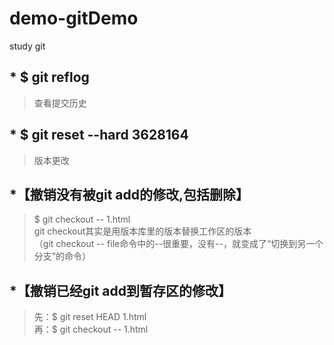 # demo-gitDemo
study git

## * $ git reflog
 >查看提交历史

## * $ git reset --hard 3628164
 >版本更改

## *【撤销没有被git add的修改,包括删除】
 > $ git checkout -- 1.html <br/>
 >git checkout其实是用版本库里的版本替换工作区的版本 <br/>
 >（git checkout -- file命令中的--很重要，没有--，就变成了“切换到另一个分支”的命令）

## *【撤销已经git add到暂存区的修改】
 >先：$ git reset HEAD 1.html <br/>
 >再：$ git checkout -- 1.html 
